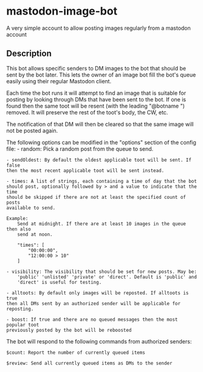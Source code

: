 # mastodon-image-bot
A very simple account to allow posting images regularly from a mastodon account


## Description
This bot allows specific senders to DM images to the bot that should be sent by
the bot later. This lets the owner of an image bot fill the bot's queue easily
using their regular Mastodon client.

Each time the bot runs it will attempt to find an image that is suitable for
posting by looking through DMs that have been sent to the bot. If one is found
then the same toot will be resent (with the leading "@botname ") removed. It
will preserve the rest of the toot's body, the CW, etc.

The notification of that DM will then be cleared so that the same image will not
be posted again.

The following options can be modified in the "options" section of the config
file:
	- random: Pick a random post from the queue to send.

	- sendOldest: By default the oldest applicable toot will be sent. If false
	then the most recent applicable toot will be sent instead.

	- times: A list of strings, each containing a time of day that the bot
	should post, optionally followed by > and a value to indicate that the time
	should be skipped if there are not at least the specified count of posts
	available to send.

	Example:
		Send at midnight. If there are at least 10 images in the queue then also
		send at noon.

		"times": [
			"00:00:00",
			"12:00:00 > 10"
		]

	- visibility: The visibility that should be set for new posts. May be:
		'public' 'unlisted' 'private' or 'direct'. Default is 'public' and
		'direct' is useful for testing.

	- alltoots: By default only images will be reposted. If alltoots is true
	then all DMs sent by an authorized sender will be applicable for reposting.

	- boost: If true and there are no queued messages then the most popular toot
	previously posted by the bot will be reboosted


The bot will respond to the following commands from authorized senders:

	$count: Report the number of currently queued items

	$review: Send all currently queued items as DMs to the sender

